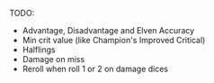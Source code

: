 TODO:
- Advantage, Disadvantage and Elven Accuracy
- Min crit value (like Champion's Improved Critical)
- Halflings
- Damage on miss
- Reroll when roll 1 or 2 on damage dices